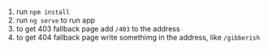 1. run ```npm install```
2. run ```ng serve``` to run app
3. to get 403 fallback page add ```/403``` to the address
4. to get 404 fallback page write somethimg in the address, like ```/gibberish```